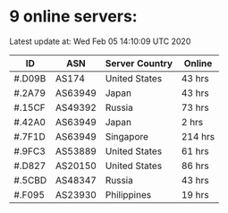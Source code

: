 # 9 online servers:

Latest update at: Wed Feb 05 14:10:09 UTC 2020

| ID | ASN | Server Country | Online |
| -- | --- | -------------- | ------ |
| #.D09B | AS174 | United States | 43 hrs |
| #.2A79 | AS63949 | Japan | 43 hrs |
| #.15CF | AS49392 | Russia | 73 hrs |
| #.42A0 | AS63949 | Japan | 2 hrs |
| #.7F1D | AS63949 | Singapore | 214 hrs |
| #.9FC3 | AS53889 | United States | 61 hrs |
| #.D827 | AS20150 | United States | 86 hrs |
| #.5CBD | AS48347 | Russia | 43 hrs |
| #.F095 | AS23930 | Philippines | 19 hrs |

